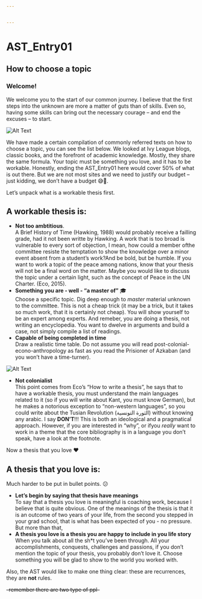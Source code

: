 ```yaml
---


---
```


<h1 id="ast_entry01">AST_Entry01</h1>
<h2 id="how-to-choose-a-topic">How to choose a topic</h2>
<h3 id="welcome">Welcome!</h3>
<p>We welcome you to the start of our common journey. I believe that the first steps into the unknown are more a matter of guts than of skills. Even so, having some skills can bring out the necessary courage – and end the excuses – to start.</p>
<p><img src="https://media.giphy.com/media/oj2GhTqAIoNIk/giphy.gif" alt="Alt Text"></p>
<p>We have made a certain compilation of commonly referred texts on how to choose a topic, you can see the list below. We looked at Ivy League blogs, classic books, and the forefront of academic knowledge. Mostly, they share the same formula. Your topic must be something you love, and it has to be workable. Honestly, ending the AST_Entry01 here would cover 50% of what is out there. But we are not most sites and we need to justify our budget – just kidding, we don’t have a budget 😅💸.</p>
<p>Let’s unpack what is a workable thesis first.</p>
<h2 id="a-workable-thesis-is">A workable thesis is:</h2>
<ul>
<li><strong>Not too ambtitious</strong>.<br>
A Brief History of Time (Hawking, 1988) would probably receive a failling grade, had it not been writte by Hawking. A work that is too broad is vulnerable to every sort of objection, I mean, how could a member ofthe committee resiste the temptation to show the knowledge over a minor event absent from a student’s work?And be bold, but be humble. If you want to work a topic of the peace among nations, know that your thesis will not be a final word on the matter. Maybe you would like to discuss the topic under a certain light, such as the concept of Peace in the UN Charter. (Eco, 2015).</li>
<li><strong>Something you are - well - “a master of”</strong> 🎓<br>
Choose a specific topic. Dig deep enough to <em>master</em> material unknown to the committee. This is not a cheap trick (it may be a trick, but it takes so much work, that it is certainly not cheap). You will show yourself to be an expert among experts. And remeber, you are doing a thesis, not writing an encyclopedia. You want to dwelve in arguments and build a case, not simply compile a list of readings.</li>
<li><strong>Capable of being completed in time</strong><br>
Draw a realistic time table. Do not assume you will read post-colonial-econo-anthropology as fast as you read the Prisioner of Azkaban (and you won’t have a time-turner).</li>
</ul>
<p><img src="https://media.giphy.com/media/EQ0Xz9qiN5x7y/giphy.gif" alt="Alt Text"></p>
<ul>
<li><strong>Not colonialist</strong><br>
This point comes from Eco’s “How to write a thesis”, he says that to have a workable thesis, you must understand the main languages related to it (so if you will write about Kant, you must know German), but he makes a notorious exception to “non-western languages”, so you could write about the Tusian Revolution (الثورة التونسية) without knowing any arabic. I say <strong>DON’T</strong>!!! This is both an ideological and a pragmatical approach. However, if you are interested in “why”, or ifyou <em>really</em> want to work in a theme that the core bibliography is in a language you don’t speak, have a look at the footnote.</li>
</ul>
<p>Now a thesis that you love ❤️</p>
<h2 id="a-thesis-that-you-love-is">A thesis that you love is:</h2>
<p>Much harder to be put in bullet points. 😕</p>
<ul>
<li><strong>Let’s begin by saying that thesis have meanings</strong><br>
To say that a thesis you love is meaningful is coaching work, because I believe that is quite obvious. One of the meanings of the thesis is that it is an outcome of two years of your life, from the second you stepped in your grad school, that is what has been expected of you - no pressure.<br>
But more than that,</li>
<li><strong>A thesis you love is a thesis you are happy to include in you life story</strong><br>
When you talk about all the sh*t you’ve been through. All your accomplishments, conquests, challenges and passions, if you don’t mention the topic of your thesis, you probably don’t love it. Choose something you will be glad to show to the world you worked with.</li>
</ul>
<p>Also, the AST would like to make one thing clear: these are recurrences, they are <strong>not</strong> rules.</p>
<p><s>-remember there are two type of ppl-</s></p>

